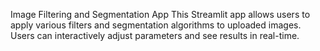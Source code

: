Image Filtering and Segmentation App
This Streamlit app allows users to apply various filters and segmentation algorithms to uploaded images. Users can interactively adjust parameters and see results in real-time.
